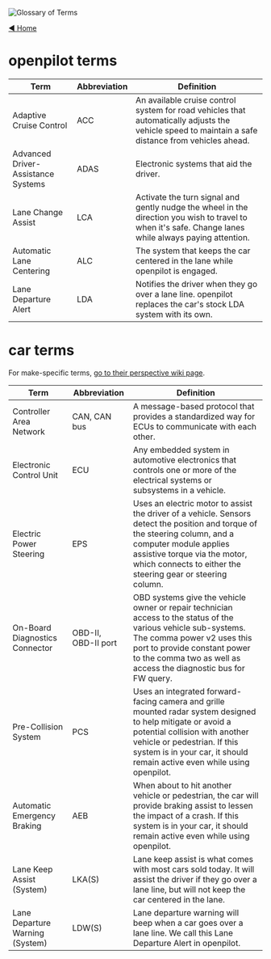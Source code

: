 ![Glossary of Terms](https://user-images.githubusercontent.com/37757984/82257075-438a0f00-990c-11ea-8480-447f94567c73.jpg)

[◄ Home](https://github.com/commaai/openpilot/wiki)
# openpilot terms
Term | Abbreviation | Definition
--- | --- | ---
Adaptive Cruise Control | ACC | An available cruise control system for road vehicles that automatically adjusts the vehicle speed to maintain a safe distance from vehicles ahead.
Advanced Driver-Assistance Systems | ADAS | Electronic systems that aid the driver.
Lane Change Assist | LCA | Activate the turn signal and gently nudge the wheel in the direction you wish to travel to when it's safe. Change lanes while always paying attention.
Automatic Lane Centering | ALC | The system that keeps the car centered in the lane while openpilot is engaged.
Lane Departure Alert | LDA | Notifies the driver when they go over a lane line. openpilot replaces the car's stock LDA system with its own.

# car terms

For make-specific terms, [go to their perspective wiki page](https://github.com/VirtuallyChris/wikitest/wiki#vehicle-information).

Term | Abbreviation | Definition
--- | --- | ---
Controller Area Network | CAN, CAN bus | A message-based protocol that provides a standardized way for ECUs to communicate with each other.
Electronic Control Unit | ECU | Any embedded system in automotive electronics that controls one or more of the electrical systems or subsystems in a vehicle.
Electric Power Steering | EPS | Uses an electric motor to assist the driver of a vehicle. Sensors detect the position and torque of the steering column, and a computer module applies assistive torque via the motor, which connects to either the steering gear or steering column.
On-Board Diagnostics Connector | OBD-II, OBD-II port | OBD systems give the vehicle owner or repair technician access to the status of the various vehicle sub-systems. The comma power v2 uses this port to provide constant power to the comma two as well as access the diagnostic bus for FW query.
Pre-Collision System | PCS | Uses an integrated forward-facing camera and grille mounted radar system designed to help mitigate or avoid a potential collision with another vehicle or pedestrian. If this system is in your car, it should remain active even while using openpilot.
Automatic Emergency Braking | AEB | When about to hit another vehicle or pedestrian, the car will provide braking assist to lessen the impact of a crash. If this system is in your car, it should remain active even while using openpilot.
Lane Keep Assist (System) | LKA(S) | Lane keep assist is what comes with most cars sold today. It will assist the driver if they go over a lane line, but will not keep the car centered in the lane.
Lane Departure Warning (System) | LDW(S) | Lane departure warning will beep when a car goes over a lane line. We call this Lane Departure Alert in openpilot.